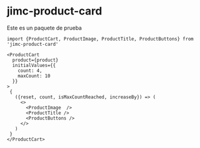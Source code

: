 # jimc-product-card

Este es un paquete de prueba

```
import {ProductCart, ProductImage, ProductTitle, ProductButtons} from 'jimc-product-card'
```

```
<ProductCart
  product={product}
  initialValues={{
    count: 4,
    maxCount: 10
  }}
>
 {
   ({reset, count, isMaxCountReached, increaseBy}) => (
     <>
       <ProductImage  />
       <ProductTitle />
       <ProductButtons />
     </>
   )
 }
</ProductCart>
```